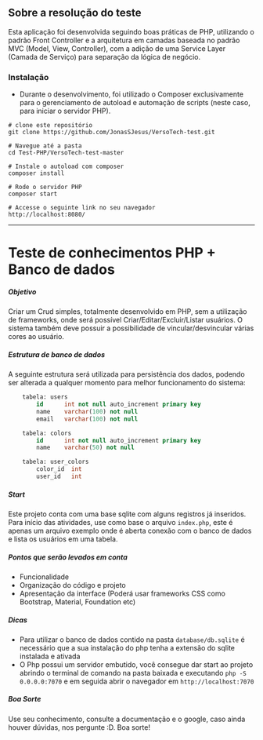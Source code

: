 ## Sobre a resolução do teste
Esta aplicação foi desenvolvida seguindo boas práticas de PHP, utilizando o padrão Front Controller e a arquitetura em camadas baseada no padrão MVC (Model, View, Controller), com a adição de uma Service Layer (Camada de Serviço) para separação da lógica de negócio.

### Instalação
- Durante o desenvolvimento, foi utilizado o Composer exclusivamente para o gerenciamento de autoload e automação de scripts (neste caso, para iniciar o servidor PHP).
```
# clone este repositório
git clone https://github.com/JonasSJesus/VersoTech-test.git

# Navegue até a pasta
cd Test-PHP/VersoTech-test-master

# Instale o autoload com composer
composer install

# Rode o servidor PHP
composer start

# Accesse o seguinte link no seu navegador
http://localhost:8080/
```

<hr>

# Teste de conhecimentos PHP + Banco de dados
##### Objetivo
Criar um Crud simples, totalmente desenvolvido em PHP, sem a utilização de frameworks, onde será possível Criar/Editar/Excluir/Listar usuários. O sistema também deve possuir a possibilidade de vincular/desvincular várias cores ao usuário.

##### Estrutura de banco de dados
A seguinte estrutura será utilizada para persistência dos dados, podendo ser alterada a qualquer momento para melhor funcionamento do sistema:

```sql
    tabela: users
        id      int not null auto_increment primary key
        name    varchar(100) not null
        email   varchar(100) not null
```
```sql
    tabela: colors
        id      int not null auto_increment primary key
        name    varchar(50) not null
```
```sql
    tabela: user_colors
        color_id  int
        user_id   int
```

##### Start
Este projeto conta com uma base sqlite com alguns registros já inseridos. Para início das atividades, use como base o arquivo `index.php`, este é apenas um arquivo exemplo onde é aberta conexão com o banco de dados e lista os usuários em uma tabela.

##### Pontos que serão levados em conta
- Funcionalidade
- Organização do código e projeto
- Apresentação da interface (Poderá usar frameworks CSS como Bootstrap, Material, Foundation etc)

##### Dicas
- Para utilizar o banco de dados contido na pasta `database/db.sqlite` é necessário que a sua instalação do php tenha a extensão do sqlite instalada e ativada
- O Php possui um servidor embutido, você consegue dar start ao projeto abrindo o terminal de comando na pasta baixada e executando `php -S 0.0.0.0:7070` e em seguida abrir o navegador em `http://localhost:7070`

##### Boa Sorte
Use seu conhecimento, consulte a documentação e o google, caso ainda houver dúvidas, nos pergunte :D. Boa sorte!
